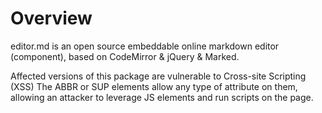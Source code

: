 # Overview

editor.md is an open source embeddable online markdown editor (component), based on CodeMirror & jQuery & Marked.

Affected versions of this package are vulnerable to Cross-site Scripting (XSS) The ABBR or SUP elements allow any type of attribute on them, allowing an attacker to leverage JS elements and run scripts on the page.
